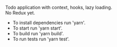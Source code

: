 Todo application with context, hooks, lazy loading.<br />
No Redux yet.<br />

<ul>
  <li>To install dependencies run 'yarn'.</li>
<li>To start run 'yarn start'.</li>
<li>To build run 'yarn build'.</li>
<li>To run tests run 'yarn test'.</li>
  </ul>
